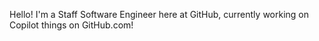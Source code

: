 Hello! I'm a Staff Software Engineer here at GitHub, currently working on Copilot things on GitHub.com!
